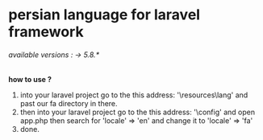 # persian language for laravel framework
###### available versions : -> 5.8.*
**how to use ?**
1. into your laravel project go to the this address: '\resources\lang' and past our fa directory in there.
2. then into your laravel project go to the this address: '\config' and open app.php then search for 'locale' => 'en' and change it to 'locale' => 'fa'
3. done.
